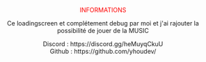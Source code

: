 <body>
  <p style="color:red;" align="center">INFORMATIONS</p>
</body>
</p>
<div align="center"> Ce loadingscreen et complétement debug par moi et j'ai rajouter la possibilité de jouer de la MUSIC</div>
</p>
<div align="center">Discord : https://discord.gg/heMuyqCkuU </div>
<div align="center">Github : https://github.com/yhoudev/ </div>
